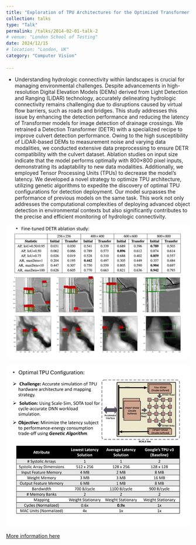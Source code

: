 ```yaml
---
title: "Exploration of TPU Architectures for the Optimized Transformer in Drainage Crossing Detection"
collection: talks
type: "Talk"
permalink: /talks/2014-02-01-talk-2
# venue: "London School of Testing"
date: 2024/12/15
# location: "London, UK"
category: "Computer Vision"

---
```

- Understanding hydrologic connectivity within landscapes is crucial for managing environmental challenges. Despite advancements in high-resolution Digital Elevation Models (DEMs) derived from Light Detection and Ranging (LiDAR) technology, accurately delineating hydrologic connectivity remains challenging due to disruptions caused by virtual flow barriers, such as roads and bridges. This study addresses this issue by enhancing the detection performance and reducing the latency of Transformer models for image detection of drainage crossings. We retrained a Detection Transformer (DETR) with a specialized recipe to improve culvert detection performance. Owing to the high susceptibility of LiDAR-based DEMs to measurement noise and varying data modalities, we conducted extensive data preprocessing to ensure DETR compatibility with the culvert dataset. Ablation studies on input size indicate that the model performs optimally with 800×800 pixel inputs, demonstrating its adaptability to new data modalities. Additionally, we employed Tensor Processing Units (TPUs) to decrease the model’s latency. We developed a novel strategy to optimize TPU architecture, utilizing genetic algorithms to expedite the discovery of optimal TPU configurations for detection deployment. Our model surpasses the performance of previous models on the same task. This work not only addresses the computational complexities of deploying advanced object detection in environmental contexts but also significantly contributes to the precise and efficient monitoring of hydrologic connectivity.


![Image](../images/project31.png)


![Image](../images/project32.png)


[More information here](https://ieeexplore.ieee.org/abstract/document/10826077)

